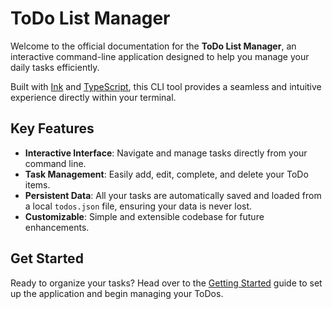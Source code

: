 # ToDo List Manager

Welcome to the official documentation for the **ToDo List Manager**, an interactive command-line application designed to help you manage your daily tasks efficiently.

Built with [Ink](https://term.ink/) and [TypeScript](https://www.typescriptlang.org/), this CLI tool provides a seamless and intuitive experience directly within your terminal.

## Key Features

-   **Interactive Interface**: Navigate and manage tasks directly from your command line.
-   **Task Management**: Easily add, edit, complete, and delete your ToDo items.
-   **Persistent Data**: All your tasks are automatically saved and loaded from a local `todos.json` file, ensuring your data is never lost.
-   **Customizable**: Simple and extensible codebase for future enhancements.

## Get Started

Ready to organize your tasks? Head over to the [Getting Started](/guide/getting-started) guide to set up the application and begin managing your ToDos.